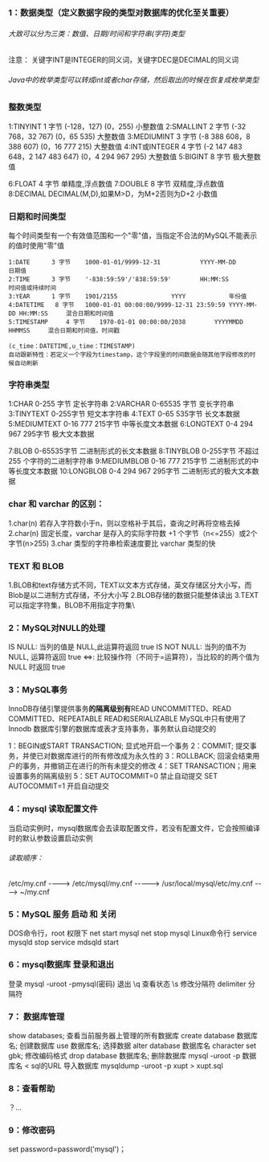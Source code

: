 ### 1：数据类型（定义数据字段的类型对数据库的优化至关重要）

###### 大致可以分为三类：数值、日期/时间和字符串(字符)类型

注意： 关键字INT是INTEGER的同义词，关键字DEC是DECIMAL的同义词

###### Java中的枚举类型可以转成int或者char存储，然后取出的时候在恢复成枚举类型

### 整数类型

1:TINYINT 1 字节 (-128，127) (0，255) 小整数值 2:SMALLINT 2 字节 (-32 768，32 767) (0，65 535) 大整数值 3:MEDIUMINT 3 字节 (-8 388 608，8 388 607) (0，16 777 215) 大整数值 4:INT或INTEGER 4 字节 (-2 147 483 648，2 147 483 647) (0，4 294 967 295) 大整数值 5:BIGINT 8 字节 极大整数值

6:FLOAT 4 字节 单精度,浮点数值 7:DOUBLE 8 字节 双精度,浮点数值 8:DECIMAL DECIMAL(M,D),如果M>D，为M+2否则为D+2 小数值

### 日期和时间类型

每个时间类型有一个有效值范围和一个"零"值，当指定不合法的MySQL不能表示的值时使用"零"值

```
1:DATE 		3 字节 	1000-01-01/9999-12-31 			YYYY-MM-DD 		日期值
2:TIME 		3 字节	'-838:59:59'/'838:59:59' 		HH:MM:SS 		时间值或持续时间
3:YEAR 		1 字节	1901/2155 				YYYY 			年份值
4:DATETIME 	 8 字节	1000-01-01 00:00:00/9999-12-31 23:59:59 YYYY-MM-DD HH:MM:SS 	混合日期和时间值
5:TIMESTAMP 	4 字节	1970-01-01 00:00:00/2038 		YYYYMMDD HHMMSS 	混合日期和时间值，时间戳 

(c_time：DATETIME,u_time：TIMESTAMP)
自动跟新特性：若定义一个字段为timestamp，这个字段里的时间数据会随其他字段修改的时候自动刷新
```

### 字符串类型

1:CHAR 0-255 字节 定长字符串 2:VARCHAR 0-65535 字节 变长字符串 3:TINYTEXT 0-255字节 短文本字符串 4:TEXT 0-65 535字节 长文本数据 5:MEDIUMTEXT 0-16 777 215字节 中等长度文本数据 6:LONGTEXT 0-4 294 967 295字节 极大文本数据

7:BLOB 0-65535字节 二进制形式的长文本数据 8:TINYBLOB 0-255字节 不超过 255 个字符的二进制字符串 9:MEDIUMBLOB 0-16 777 215字节 二进制形式的中等长度文本数据 10:LONGBLOB 0-4 294 967 295字节 二进制形式的极大文本数据

### char 和 varchar 的区别：

1.char(n) 若存入字符数小于n，则以空格补于其后，查询之时再将空格去掉 2.char(n) 固定长度，varchar 是存入的实际字符数 +1 个字节（n<=255）或2个字节(n>255) 3.char 类型的字符串检索速度要比 varchar 类型的快

### TEXT 和 BLOB

1.BLOB和text存储方式不同，TEXT以文本方式存储，英文存储区分大小写，而Blob是以二进制方式存储，不分大小写 2.BLOB存储的数据只能整体读出 3.TEXT可以指定字符集，BLOB不用指定字符集\

### 2：MySQL对NULL的处理

IS NULL: 当列的值是 NULL,此运算符返回 true IS NOT NULL: 当列的值不为 NULL, 运算符返回 true <=>: 比较操作符（不同于=运算符），当比较的的两个值为 NULL 时返回 true

### 3：MySQL事务

InnoDB存储引擎提供事务**的隔离级别有**READ UNCOMMITTED、READ COMMITTED、REPEATABLE READ和SERIALIZABLE MySQL中只有使用了 Innodb 数据库引擎的数据库或表才支持事务，事务默认自动提交的

1：BEGIN或START TRANSACTION; 显式地开启一个事务 2：COMMIT; 提交事务，并使已对数据库进行的所有修改成为永久性的 3：ROLLBACK; 回滚会结束用户的事务，并撤销正在进行的所有未提交的修改 4：SET TRANSACTION；用来设置事务的隔离级别 5：SET AUTOCOMMIT=0 禁止自动提交 SET AUTOCOMMIT=1 开启自动提交

### 4：mysql 读取配置文件

当启动实例时，mysql数据库会去读取配置文件，若没有配置文件，它会按照编译时的默认参数设置启动实例

###### 读取顺序：

/etc/my.cnf ----> /etc/mysql/my.cnf -----> /usr/local/mysql/etc/my.cnf ----> ~/my.cnf

### 5：MySQL 服务 启动 和 关闭

DOS命令行，root 权限下 net start mysql net stop mysql Linux命令行 service mysqld stop service mdsqld start

### 6：mysql数据库 登录和退出

登录 mysql -uroot -pmysql(密码) 退出 \q 查看状态 \s 修改分隔符 delimiter 分隔符

### 7： 数据库管理

show databases; 查看当前服务器上管理的所有数据库 create database 数据库名; 创建数据库 use 数据库名; 选择数据 alter database 数据库名 character set gbk; 修改编码格式 drop database 数据库名; 删除数据库 mysql -uroot -p 数据库名 < sql的URL 导入数据库 mysqldump -uroot -p xupt > xupt.sql

### 8：查看帮助

？...

### 9：修改密码

set password=password('mysql')；